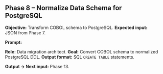 ## **Phase 8 – Normalize Data Schema for PostgreSQL**

**Objective:** Transform COBOL schema to PostgreSQL.
**Expected input:** JSON from Phase 7.

**Prompt:**

 **Role:** Data migration architect.
 **Goal:** Convert COBOL schema to normalized PostgreSQL DDL.
 **Output format:** SQL `CREATE TABLE` statements.

**Output → Next input:** Phase 13.